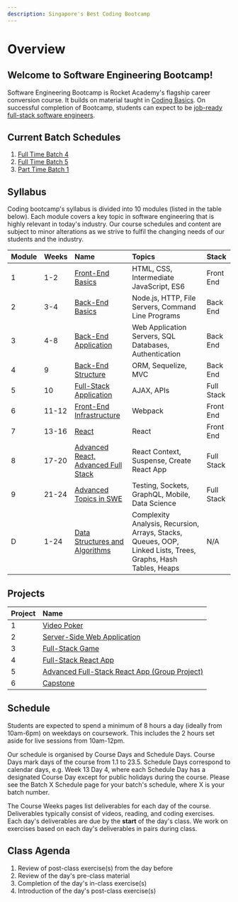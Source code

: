 ```yaml
---
description: Singapore's Best Coding Bootcamp
---
```


# Overview

## Welcome to Software Engineering Bootcamp!

Software Engineering Bootcamp is Rocket Academy's flagship career conversion course. It builds on material taught in [Coding Basics](https://basics.rocketacademy.co). On successful completion of Bootcamp, students can expect to be [job-ready full-stack software engineers](https://inewsnetwork.net/wp-content/uploads/2019/01/5051722203_890e2dab19_b-811x900.jpg).

## Current Batch Schedules

1. [Full Time Batch 4](https://rocketacademy.github.io/scheduler/#/schedules/ftbc4)
2. [Full Time Batch 5](https://rocketacademy.github.io/scheduler/#/schedules/ftbc5)
3. [Part Time Batch 1](https://rocketacademy.github.io/scheduler/#/schedules/ptbc1)

## Syllabus

Coding bootcamp's syllabus is divided into 10 modules \(listed in the table below\). Each module covers a key topic in software engineering that is highly relevant in today's industry. Our course schedules and content are subject to minor alterations as we strive to fulfil the changing needs of our students and the industry.

| Module | Weeks | Name | Topics | Stack |
| :--- | :--- | :--- | :--- | :--- |
| 1 | 1-2 | [Front-End Basics](1-frontend-basics/1.0-module-1-overview.md) | HTML, CSS, Intermediate JavaScript, ES6 | Front End |
| 2 | 3-4 | [Back-End Basics](2-backend-basics/2.0-module-2-overview.md) | Node.js, HTTP, File Servers, Command Line Programs | Back End |
| 3 | 4-8 | [Back-End Application](3-backend-applications/3.0-module-3-overview.md) | Web Application Servers, SQL Databases, Authentication | Back End |
| 4 | 9 | [Back-End Structure](4-backend-structure/4.0-module-4-overview.md) | ORM, Sequelize, MVC | Back End |
| 5 | 10 | [Full-Stack Application](4-backend-structure/4.0-module-4-overview.md) | AJAX, APIs | Full Stack |
| 6 | 11-12 | [Front-End Infrastructure](6-frontend-infrastructure/6.0-module-6-overview.md) | Webpack | Front End |
| 7 | 13-16 | [React](5-full-stack-applications/5.0-module-5-overview.md) | React | Front End |
| 8 | 17-20 | [Advanced React, Advanced Full Stack](6-frontend-infrastructure/6.0-module-6-overview.md) | React Context, Suspense, Create React App | Full Stack |
| 9 | 21-24 | [Advanced Topics in SWE](7-react/7.0-module-7-overview.md) | Testing, Sockets, GraphQL, Mobile, Data Science | Full Stack |
| D | 1-24 | [Data Structures and Algorithms](data-structures-and-algorithms/d.0-dsa-overview.md) | Complexity Analysis, Recursion, Arrays, Stacks, Queues, OOP, Linked Lists, Trees, Graphs, Hash Tables, Heaps | N/A |

## Projects

| Project | Name |
| :--- | :--- |
| 1 | [Video Poker](projects/project-1-video-poker.md) |
| 2 | [Server-Side Web Application](projects/project-2-server-side-app.md) |
| 3 | [Full-Stack Game](projects/project-3-full-stack-game.md) |
| 4 | [Full-Stack React App](projects/project-4-full-stack-react-app.md) |
| 5 | [Advanced Full-Stack React App \(Group Project\)](projects/project-5-group-react-app.md) |
| 6 | [Capstone](projects/project-6-capstone.md) |

## Schedule

Students are expected to spend a minimum of 8 hours a day \(ideally from 10am-6pm\) on weekdays on coursework. This includes the 2 hours set aside for live sessions from 10am-12pm.

Our schedule is organised by Course Days and Schedule Days. Course Days mark days of the course from 1.1 to 23.5. Schedule Days correspond to calendar days, e.g. Week 13 Day 4, where each Schedule Day has a designated Course Day except for public holidays during the course. Please see the Batch X Schedule page for your batch's schedule, where X is your batch number.

The Course Weeks pages list deliverables for each day of the course. Deliverables typically consist of videos, reading, and coding exercises. Each day's deliverables are due by the **start** of the day's class. We work on exercises based on each day's deliverables in pairs during class.

## Class Agenda

1. Review of post-class exercise\(s\) from the day before
2. Review of the day's pre-class material
3. Completion of the day's in-class exercise\(s\)
4. Introduction of the day's post-class exercise\(s\)


